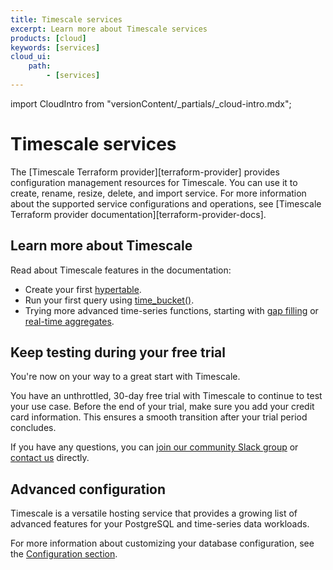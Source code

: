 ```yaml
---
title: Timescale services
excerpt: Learn more about Timescale services
products: [cloud]
keywords: [services]
cloud_ui:
    path:
        - [services]
---
```


import CloudIntro from "versionContent/_partials/_cloud-intro.mdx";

# Timescale services

<CloudIntro />

<Highlight type="note">
The [Timescale Terraform provider][terraform-provider] provides configuration
management resources for Timescale. You can use it to create, rename, resize,
delete, and import service. For more information about the supported service
configurations and operations, see
[Timescale Terraform provider documentation][terraform-provider-docs].
</Highlight>

## Learn more about Timescale

Read about Timescale features in the documentation:

*   Create your first [hypertable][hypertable-info].
*   Run your first query using [time_bucket()][time-bucket-info].
*   Trying more advanced time-series functions, starting with
    [gap filling][gap-filling-info] or [real-time aggregates][aggregates-info].

## Keep testing during your free trial

You're now on your way to a great start with Timescale.

You have an unthrottled, 30-day free trial with Timescale to continue to
test your use case. Before the end of your trial, make sure you add your credit
card information. This ensures a smooth transition after your trial period
concludes.

If you have any questions, you can
[join our community Slack group][slack-info]
or [contact us][contact-timescale] directly.

## Advanced configuration

Timescale is a versatile hosting service that provides a growing list of
advanced features for your PostgreSQL and time-series data workloads.

For more information about customizing your database configuration, see the
[Configuration section][configuration].

[aggregates-info]: /use-timescale/:currentVersion:/continuous-aggregates/
[configuration]: /use-timescale/:currentVersion:/configuration/
[contact-timescale]: https://www.timescale.com/contact
[gap-filling-info]: /use-timescale/:currentVersion:/query-data/advanced-analytic-queries#gap-filling
[hypertable-info]: /use-timescale/:currentVersion:/hypertables
[slack-info]: https://slack-login.timescale.com
[time-bucket-info]: /use-timescale/:currentVersion:/query-data/advanced-analytic-queries#time-bucket
[terraform-provider-docs]: https://registry.terraform.io/providers/timescale/timescale/latest/docs
[terraform-provider]: https://registry.terraform.io/providers/timescale/timescale/latest/
